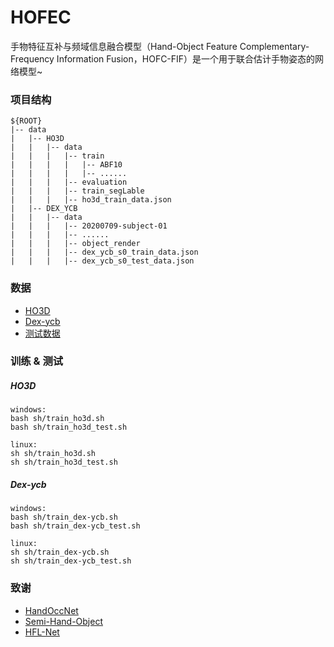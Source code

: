 # HOFEC
手物特征互补与频域信息融合模型（Hand-Object Feature Complementary-Frequency Information Fusion，HOFC-FIF）是一个用于联合估计手物姿态的网络模型~

### 项目结构<br>
```
${ROOT}  
|-- data  
|   |-- HO3D
|   |   |-- data
|   |   |   |-- train
|   |   |   |   |-- ABF10
|   |   |   |   |-- ......
|   |   |   |-- evaluation
|   |   |   |-- train_segLable
|   |   |   |-- ho3d_train_data.json
|   |-- DEX_YCB
|   |   |-- data
|   |   |   |-- 20200709-subject-01
|   |   |   |-- ......
|   |   |   |-- object_render
|   |   |   |-- dex_ycb_s0_train_data.json
|   |   |   |-- dex_ycb_s0_test_data.json
```

### 数据<br>
+ [HO3D](https://www.tugraz.at/institute/icg/research/team-lepetit/research-projects/hand-object-3d-pose-annotation)
+ [Dex-ycb](https://dex-ycb.github.io)
+ [测试数据](https://drive.google.com/drive/folders/19oXFxNVhbg3VMPEwlrYUsFvELRXN2E4L?usp=drive_link)


### 训练 & 测试<br>
##### HO3D
```
windows:
bash sh/train_ho3d.sh
bash sh/train_ho3d_test.sh

linux:
sh sh/train_ho3d.sh
sh sh/train_ho3d_test.sh
```
##### Dex-ycb
```
windows:
bash sh/train_dex-ycb.sh
bash sh/train_dex-ycb_test.sh

linux:
sh sh/train_dex-ycb.sh
sh sh/train_dex-ycb_test.sh
```

### 致谢<br>

+ [HandOccNet](https://github.com/namepllet/HandOccNet)
+ [Semi-Hand-Object](https://github.com/stevenlsw/Semi-Hand-Object)
+ [HFL-Net](https://github.com/lzfff12/HFL-Net)
